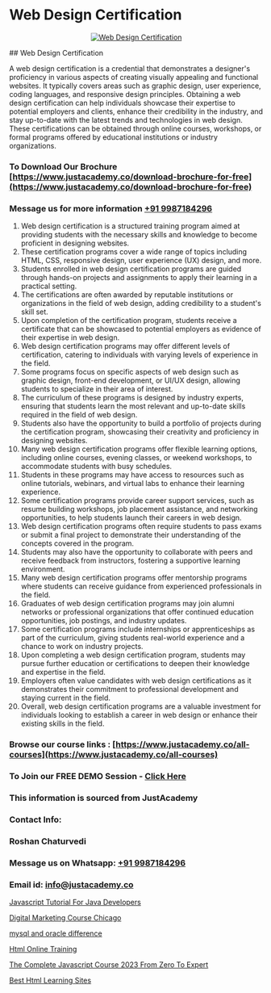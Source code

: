 # Web Design Certification

<p align="center">
  <a href="https://justacademy.co/all-courses">
    <img src="https://ibb.co/CngWr2j" alt="Web Design Certification">
  </a>
</p>
## Web Design Certification

A web design certification is a credential that demonstrates a designer's proficiency in various aspects of creating visually appealing and functional websites. It typically covers areas such as graphic design, user experience, coding languages, and responsive design principles. Obtaining a web design certification can help individuals showcase their expertise to potential employers and clients, enhance their credibility in the industry, and stay up-to-date with the latest trends and technologies in web design. These certifications can be obtained through online courses, workshops, or formal programs offered by educational institutions or industry organizations.
### To Download Our Brochure [https://www.justacademy.co/download-brochure-for-free](https://www.justacademy.co/download-brochure-for-free)
### Message us for more information [+91 9987184296](https://api.whatsapp.com/send?phone=919987184296)
1) Web design certification is a structured training program aimed at providing students with the necessary skills and knowledge to become proficient in designing websites.
2) These certification programs cover a wide range of topics including HTML, CSS, responsive design, user experience (UX) design, and more.
3) Students enrolled in web design certification programs are guided through hands-on projects and assignments to apply their learning in a practical setting.
4) The certifications are often awarded by reputable institutions or organizations in the field of web design, adding credibility to a student's skill set.
5) Upon completion of the certification program, students receive a certificate that can be showcased to potential employers as evidence of their expertise in web design.
6) Web design certification programs may offer different levels of certification, catering to individuals with varying levels of experience in the field.
7) Some programs focus on specific aspects of web design such as graphic design, front-end development, or UI/UX design, allowing students to specialize in their area of interest.
8) The curriculum of these programs is designed by industry experts, ensuring that students learn the most relevant and up-to-date skills required in the field of web design.
9) Students also have the opportunity to build a portfolio of projects during the certification program, showcasing their creativity and proficiency in designing websites.
10) Many web design certification programs offer flexible learning options, including online courses, evening classes, or weekend workshops, to accommodate students with busy schedules.
11) Students in these programs may have access to resources such as online tutorials, webinars, and virtual labs to enhance their learning experience.
12) Some certification programs provide career support services, such as resume building workshops, job placement assistance, and networking opportunities, to help students launch their careers in web design.
13) Web design certification programs often require students to pass exams or submit a final project to demonstrate their understanding of the concepts covered in the program.
14) Students may also have the opportunity to collaborate with peers and receive feedback from instructors, fostering a supportive learning environment.
15) Many web design certification programs offer mentorship programs where students can receive guidance from experienced professionals in the field.
16) Graduates of web design certification programs may join alumni networks or professional organizations that offer continued education opportunities, job postings, and industry updates.
17) Some certification programs include internships or apprenticeships as part of the curriculum, giving students real-world experience and a chance to work on industry projects.
18) Upon completing a web design certification program, students may pursue further education or certifications to deepen their knowledge and expertise in the field.
19) Employers often value candidates with web design certifications as it demonstrates their commitment to professional development and staying current in the field.
20) Overall, web design certification programs are a valuable investment for individuals looking to establish a career in web design or enhance their existing skills in the field.

### Browse our course links : [https://www.justacademy.co/all-courses](https://www.justacademy.co/all-courses) 
### To Join our FREE DEMO Session - [Click Here](https://www.justacademy.co/register-for-course-demo)


### This information is sourced from JustAcademy
### Contact Info:
### Roshan Chaturvedi
### Message us on Whatsapp: [+91 9987184296](https://api.whatsapp.com/send?phone=919987184296)
### Email id: [info@justacademy.co](mailto:info@justacademy.co)
                
[Javascript Tutorial For Java Developers](https://www.linkedin.com/pulse/javascript-tutorial-java-developers-justacademy-chennai-c3qwc?trackingId=KqnrH4MHGQl5wnAb2v9jag%3D%3D&lipi=urn%3Ali%3Apage%3Ad_flagship3_company_admin%3BjPw0ei4cQfe0InHd%2FK206Q%3D%3D)

[Digital Marketing Course Chicago](https://www.linkedin.com/pulse/digital-marketing-course-chicago-justacademy-boston-vlofe?trackingId=O2YLmnUbwX7cWDP0IGEh6Q%3D%3D&lipi=urn%3Ali%3Apage%3Ad_flagship3_company_admin%3BJZkpBKQJT0CqKHGVOkLUTQ%3D%3D)

[mysql and oracle difference](https://medium.com/@mahi3106/mysql-and-oracle-difference-9fbfd7ee2147)

[Html Online Training](https://medium.com/@surajvaishnav5015/html-online-training-ca849867f882)

[The Complete Javascript Course 2023 From Zero To Expert](https://justacademyin.github.io/Articles/The-Complete-Javascript-Course-2023-From-Zero-To-Expert)

[Best Html Learning Sites](https://justacademyin.github.io/justacademy/best-html-learning-sites)

